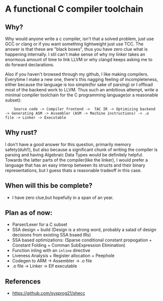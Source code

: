 # A functional C compiler toolchain

## Why?

Why would anyone write a c compiler, isn't that a solved problem, just use GCC or clang or if you want something lightweight just use TCC.
The answer is that these are "black boxes", thus you have zero clue what is happening internally. I stil can't make sense of why my linker takes an enormous amount of time to link LLVM or why clangd keeps asking me to do forward declarations.

Also if you haven't browsed through my github, I like making compilers. Everytime I make a new one, there's this nagging feeling of incompleteness, either because the language is too simple(for sake of parsing) or I offload most of the backend work to LLVM. Thus such an ambitious attempt, write a minimal compiler toolchain for the C programming language(or a reasonable subset):

```
    Source code -> Compiler frontend ->  TAC IR -> Optimizing backend -> Generating ASM -> Assembler (ASM -> Machine instructions) -> .o file -> Linker -> Executable
```

## Why rust?

I don't have a good answer for this question, primarily memory safety(duh!!), but also because a significant chunk of writing the compiler is parsing and having Algebraic Data Types would be definitely helpful. Towards the latter parts of the compiler(like the linker), I would prefer a language that has an easy interop between its structs and their binary representations, but I guess thats a reasonable tradeoff in this case.

## When will this be complete?

- I have zero clue,but hopefully in a span of an year.

## Plan as of now:
* Parser/Lexer for a C subset 
* SSA design + build (Design is a strong word, probably a salad of design decisions from existing SSA bsaed IRs)
* SSA based optimizations: (Sparse conditional constant propogation + Constant Folding +  Comman SubExpression Elimination)
* Function inling with an `inline` directive 
* Liveness Analysis + Register allocation + Peephole
* Codegen to ARM -> Assembler -> .o file
* .o file -> Linker -> Elf executable


## References
-  https://github.com/sysprog21/shecc